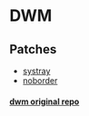 # DWM

## Patches

* [systray](https://dwm.suckless.org/patches/systray/)
* [noborder](https://dwm.suckless.org/patches/noborder/)

#### [dwm original repo](https://git.suckless.org/dwm/)
